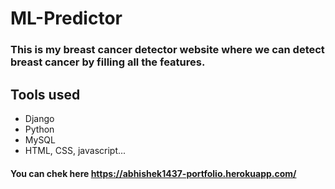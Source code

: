 # ML-Predictor
### This is my breast cancer detector website where we can detect breast cancer by filling all the features.
## Tools used
- Django
- Python
- MySQL
- HTML, CSS, javascript...
#### You can chek here https://abhishek1437-portfolio.herokuapp.com/


